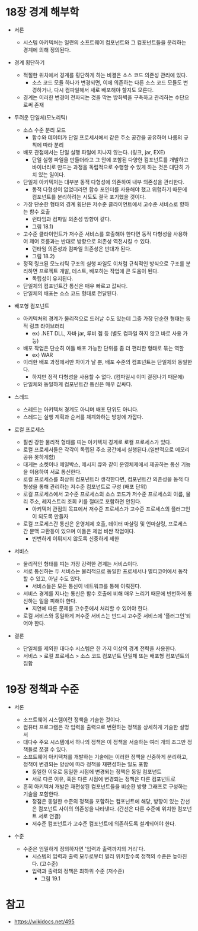 # 18장 경계 해부학
- 서론
  - 시스템 아키텍처는 일련의 소프트웨어 컴포넌트와 그 컴포넌트들을 분리하는 경계에 의해 정의된다.
  
- 경계 횡단하기
  - 적절한 위치에서 경계를 횡단하게 하는 비결은 소스 코드 의존성 관리에 있다.
    - 소스 코드 모듈 하나가 변경되면, 이에 의존하는 다른 소스 코드 모듈도 변경하거나, 다시 컴파일해서 새로 배포해야 할지도 모른다.
  - 경계는 이러한 변경이 전파되는 것을 막는 방화벽을 구축하고 관리하는 수단으로써 존재
  
- 두려운 단일체(모노리틱)
  - 소스 수준 분리 모드
    - 함수와 데이터가 단일 프로세서에서 같은 주소 공간을 공유하며 나름의 규칙에 따라 분리
  - 배포 관점에서는 단일 실행 파일에 지나지 않는다. (링크, jar, EXE)
    - 단일 실행 파일을 만들더라고 그 안에 포함된 다양한 컴포넌트를 개발하고 바이너리로 만드는 과정을 독립적으로 수행할 수 있게 하는 것은 대단히 가치 있는 일이다.
  - 단일체 아키텍처는 대부분 동적 다형성에 의존하여 내부 의존성을 관리한다.
    - 동적 다형성이 없었더라면 함수 포인터를 사용해야 했고 위험하기 때문에 컴포넌트를 분리하려는 시도도 결국 포기했을 것이다.
  - 가장 단순한 형태의 경계 횡단은 저수준 클라이언트에서 고수준 서비스로 향하는 함수 호출
    - 런타임과 컴파일 의존성 방향이 같다. 
    - 그림 18.1)
  - 고수준 클라이언트가 저수준 서비스를 호출해야 한다면 동적 다형성을 사용하여 제어 흐름과는 반대로 방향으로 의존성 역전시킬 수 있다.
    - 런타임 의존성과 컴파일 의존성은 반대가 된다.
    - 그림 18.2) 
  - 정적 링크된 모노리틱 구조의 실행 파일도 이처럼 규칙적인 방식으로 구조를 분리하면 프로젝트 개발, 테스트, 배포하는 작업에 큰 도움이 된다.
    - 독립성이 유지된다.
  - 단일체의 컴포넌트간 통신은 매우 빠르고 값싸다.
  - 단일체의 배포는 소스 코드 형태로 전달된다.

- 배포형 컴포넌트
  - 아키텍처의 경계가 물리적으로 드러날 수도 있는데 그중 가장 단순한 형태는 동적 링크 라이브러리
    - ex) .NET DLL, 자바 jar, 루비 젬 등 (별도 컴파일 하지 않고 바로 사용 가능)
  - 배포 작업은 단순히 이들 배포 가능한 단위를 좀 더 편리한 형태로 묶는 역할
    - ex) WAR
  - 이러한 배포 과정에서만 차이가 날 뿐, 배포 수준의 컴포넌트는 단일체와 동일한다.
    - 하지만 정적 다형성을 사용할 수 없다. (컴파일시 이미 결정나기 때문에)
  - 단일체와 동일하게 컴포넌트간 통신은 매우 값싸다.
  
- 스레드
  - 스레드는 아키텍처 경계도 아니며 배포 단위도 아니다.
  - 스레드는 실행 계획과 순서를 체계화하는 방벙에 가깝다.
  
- 로컬 프로세스
  - 훨씬 강한 물리적 형태를 띠는 아키텍처 경계로 로컬 프로세스가 있다.
  - 로컬 프로세서들은 각각이 독립된 주소 공간에서 실행된다.(일반적으로 메모리 공유 못하게함)
  - 대게는 소켓이나 메일박스, 메시지 큐와 같이 운영체제에서 제공하는 통신 기능을 이용하여 서로 통신한다.
  - 로컬 프로세스를 최상위 컴포넌트라 생각한다면, 컴포넌트간 의존성을 동적 다형성을 통해 관리하는 저수준 컴포넌트로 구성 (배포 단위)
  - 로컬 프로세스에서 고수준 프로세스의 소스 코드가 저수준 프로세스의 이름, 물리 주소, 레지스트리 조회 키를 절대로 포함하면 안된다.
    - 아키텍처 관점의 목표에서 저수준 프로세스가 고수준 프로세스의 플러그인이 되도록 만들자
  - 로컬 프로세스간 통신은 운영체제 호출, 데이터 마샬링 및 언마샬링, 프로세스 간 문맥 교환등이 있으며 이들은 제법 비싼 작업이다.
    - 빈번하게 이뤄지지 않도록 신중하게 제한
    
- 서비스
  - 물리적인 형태를 띠는 가장 강력한 경계는 서비스이다.
  - 서로 통신하는 두 서비스는 물리적으로 동일한 프로세서나 멀티코어에서 동작할 수 있고, 아닐 수도 있다.
    - 서비스들은 모든 통신이 네트워크를 통해 이뤄진다.
  - 서비스 경계를 지나는 통신은 함수 호출에 비해 매우 느리기 때문에 빈번하게 통신하는 일을 피해야 한다.
    - 지연에 따른 문제를 고수준에서 처리할 수 있어야 한다.
  - 로컬 서비스와 동일하게 저수준 서비스는 반드시 고수준 서비스에 '플러그인'되어야 한다.
  
- 결론
  - 단일체를 제외한 대다수 시스템은 한 가지 이상의 경계 전략을 사용한다.
  - 서비스 > 로컬 프로세스 > 소스 코드 컴포넌트 단일체 또는 배포형 컴포넌트의 집합
  
# 19장 정책과 수준
- 서론
  - 소프트웨어 시스템이란 정책을 기술한 것이다.
  - 컴퓨터 프로그램은 각 입력을 출력으로 변환하는 정책을 상세하게 기술한 설명서
  - 대다수 주요 시스템에서 하나의 정책은 이 정책을 서술하는 여러 개의 조그만 정책들로 쪼갤 수 있다.
  - 소프트웨어 아키텍처를 개발하는 기술에는 이러한 정책을 신중하게 분리하고, 정책이 변경되는 양상에 따라 정책을 재편성하는 일도 포함
    - 동일한 이유로 동일한 시점에 변경되는 정책은 동일 컴포넌트
    - 서로 다른 이유, 혹은 다른 시점에 변경되는 정책은 다른 컴포넌트로
  - 흔히 아키텍처 개발은 재편성된 컴포넌트들을 비순환 방향 그래프로 구성하는 기술을 포함한다.
    - 정점은 동일한 수준의 정책을 포함하는 컴포넌트에 해당, 방향이 있는 간선은 컴포넌트 사이의 의존성을 나타낸다. (간선은 다른 수준에 위치한 컴포넌트 서로 연결)
    - 저수준 컴포넌트가 고수준 컴포넌트에 의존하도록 설계되어야 한다.
    
- 수준
  - 수준은 엄밀하게 정의하자면 '입력과 출력까지의 거리'다.
    - 시스템의 입력과 출력 모두로부터 멀리 위치할수록 정책의 수준은 높아진다. (고수준)
    - 입력과 출력의 정책은 최하위 수준 (저수준)
      - 그림 19.1
        
  
  
# 참고
- https://wikidocs.net/495

